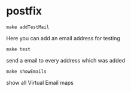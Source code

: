 # postfix
    make addTestMail
Here you can add an email address for testing

    make test
send a email to every address which was added
  
    make showEmails
show all Virtual Email maps
